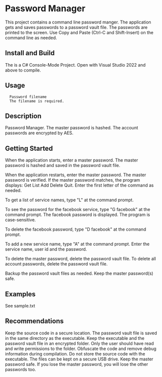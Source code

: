 # Password Manager

This project contains a command line password manger.  The application gets and saves passwords to a password vault file.  The passwords are printed to the screen.  Use Copy and Paste (Ctrl-C and Shift-Insert) on the command line as needed.  

## Install and Build

The is a C# Console-Mode Project.  Open with  Visual Studio 2022 and above to compile. 

## Usage

```
  Password filename
  The filename is required.
```

## Description

  Password Manager.  The master password is hashed.  The account passwords are encrypted by AES. 

## Getting Started

When the application starts, enter a master password.  The master password is hashed and saved in the password vault file.

When the application restarts, enter the master password.  The master password is verified.  If the master password matches, the program displays:  Get List Add Delete Quit.  Enter the first letter of the command as needed.

To get a list of service names, type "L" at the command prompt.

To see the password for the facebook service, type "G facebook" at the command prompt.  The facebook password is displayed.  The program is case-sensitive.

To delete the facebook password, type "D facebook" at the command prompt.  

To add a new service name, type "A" at the command prompt.  Enter the service name, user id and the password.

To delete the master password, delete the password vault file.  To delete all account passwords, delete the password vault file.

Backup the password vault files as needed.  Keep the master password(s) safe.

## Examples

See sample.txt

## Recommendations

Keep the source code in a secure location.  The password vault file is saved in the same directory as the executable.  Keep the executable and the password vault file in an encrypted folder.  Only the user should have read and write permissions to the folder.  Obfuscate the code and remove debug information during compilation.  Do not store the source code with the executable.  The files can be kept on a secure USB drive.
Keep the master password safe.  If you lose the master password, you will lose the other passwords too. 

